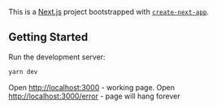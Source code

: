 This is a [Next.js](https://nextjs.org/) project bootstrapped with [`create-next-app`](https://github.com/vercel/next.js/tree/canary/packages/create-next-app).

## Getting Started

Run the development server:

```bash
yarn dev
```

Open [http://localhost:3000](http://localhost:3000) - working page.
Open [http://localhost:3000/error](http://localhost:3000/error) - page will hang forever
